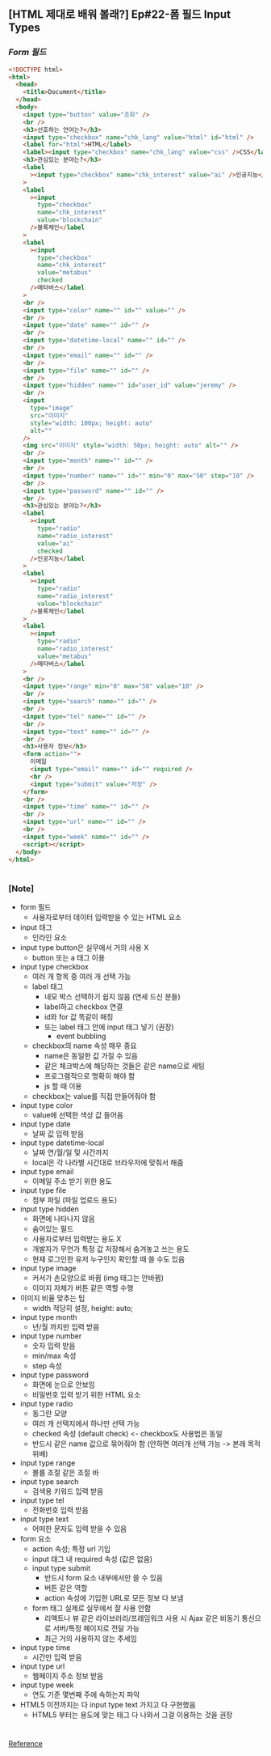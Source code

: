 ## [HTML 제대로 배워 볼래?] Ep#22-폼 필드 Input Types

### _Form 필드_

```html
<!DOCTYPE html>
<html>
  <head>
    <title>Document</title>
  </head>
  <body>
    <input type="button" value="조회" />
    <br />
    <h3>선호하는 언어는?</h3>
    <input type="checkbox" name="chk_lang" value="html" id="html" />
    <label for="html">HTML</label>
    <label><input type="checkbox" name="chk_lang" value="css" />CSS</label>
    <h3>관심있는 분야는?</h3>
    <label
      ><input type="checkbox" name="chk_interest" value="ai" />인공지능</label
    >
    <label
      ><input
        type="checkbox"
        name="chk_interest"
        value="blockchain"
      />블록체인</label
    >
    <label
      ><input
        type="checkbox"
        name="chk_interest"
        value="metabus"
        checked
      />메타버스</label
    >
    <br />
    <input type="color" name="" id="" value="" />
    <br />
    <input type="date" name="" id="" />
    <br />
    <input type="datetime-local" name="" id="" />
    <br />
    <input type="email" name="" id="" />
    <br />
    <input type="file" name="" id="" />
    <br />
    <input type="hidden" name="" id="user_id" value="jeremy" />
    <br />
    <input
      type="image"
      src="이미지"
      style="width: 100px; height: auto"
      alt=""
    />
    <img src="이미지" style="width: 50px; height: auto" alt="" />
    <br />
    <input type="month" name="" id="" />
    <br />
    <input type="number" name="" id="" min="0" max="50" step="10" />
    <br />
    <input type="password" name="" id="" />
    <br />
    <h3>관심있는 분야는?</h3>
    <label
      ><input
        type="radio"
        name="radio_interest"
        value="ai"
        checked
      />인공지능</label
    >
    <label
      ><input
        type="radio"
        name="radio_interest"
        value="blockchain"
      />블록체인</label
    >
    <label
      ><input
        type="radio"
        name="radio_interest"
        value="metabus"
      />메타버스</label
    >
    <br />
    <input type="range" min="0" max="50" value="10" />
    <br />
    <input type="search" name="" id="" />
    <br />
    <input type="tel" name="" id="" />
    <br />
    <input type="text" name="" id="" />
    <br />
    <h3>사용자 정보</h3>
    <form action="">
      이메일
      <input type="email" name="" id="" required />
      <br />
      <input type="submit" value="저장" />
    </form>
    <br />
    <input type="time" name="" id="" />
    <br />
    <input type="url" name="" id="" />
    <br />
    <input type="week" name="" id="" />
    <script></script>
  </body>
</html>
```

#

### [Note]

- form 필드
  - 사용자로부터 데이터 입력받을 수 있는 HTML 요소
- input 태그
  - 인라인 요소
- input type button은 실무에서 거의 사용 X
  - button 또는 a 태그 이용
- input type checkbox
  - 여러 개 항목 중 여러 개 선택 가능
  - label 태그
    - 네모 박스 선택하기 쉽지 않음 (연세 드신 분들)
    - label하고 checkbox 연결
    - id와 for 값 똑같이 매칭
    - 또는 label 태그 안에 input 태그 넣기 (권장)
      - event bubbling
  - checkbox의 name 속성 매우 중요
    - name은 동일한 값 가질 수 있음
    - 같은 체크박스에 해당하는 것들은 같은 name으로 세팅
    - 프로그램적으로 명확히 해야 함
    - js 할 때 이용
  - checkbox는 value를 직접 만들어줘야 함
- input type color
  - value에 선택한 색상 값 들어옴
- input type date
  - 날짜 값 입력 받음
- input type datetime-local
  - 날짜 연/월/일 및 시간까지
  - local은 각 나라별 시간대로 브라우저에 맞춰서 해줌
- input type email
  - 이메일 주소 받기 위한 용도
- input type file
  - 첨부 파일 (파일 업로드 용도)
- input type hidden
  - 화면에 나타나지 않음
  - 숨어있는 필드
  - 사용자로부터 입력받는 용도 X
  - 개발자가 무언가 특정 값 저장해서 숨겨놓고 쓰는 용도
  - 현재 로그인한 유저 누구인지 확인할 때 쓸 수도 있음
- input type image
  - 커서가 손모양으로 바뀜 (img 태그는 안바뀜)
  - 이미지 자체가 버튼 같은 역할 수행
- 이미지 비율 맞추는 팁
  - width 적당히 설정, height: auto;
- input type month
  - 년/월 까지만 입력 받음
- input type number
  - 숫자 입력 받음
  - min/max 속성
  - step 속성
- input type password
  - 화면에 눈으로 안보임
  - 비밀번호 입력 받기 위한 HTML 요소
- input type radio
  - 동그란 모양
  - 여러 개 선택지에서 하나만 선택 가능
  - checked 속성 (default check) <- checkbox도 사용법은 동일
  - 반드시 같은 name 값으로 묶어줘야 함 (안하면 여러개 선택 가능 -> 본래 목적 위배)
- input type range
  - 볼륨 조절 같은 조절 바
- input type search
  - 검색용 키워드 입력 받음
- input type tel
  - 전화번호 입력 받음
- input type text
  - 어떠한 문자도 입력 받을 수 있음
- form 요소
  - action 속성; 특정 url 기입
  - input 태그 내 required 속성 (값은 없음)
  - input type submit
    - 반드시 form 요소 내부에서만 쓸 수 있음
    - 버튼 같은 역할
    - action 속성에 기입한 URL로 모든 정보 다 보냄
  - form 태그 실제로 실무에서 잘 사용 안함
    - 리액트나 뷰 같은 라이브러리/프레임워크 사용 시 Ajax 같은 비동기 통신으로 서버/특정 페이지로 전달 가능
    - 최근 거의 사용하지 않는 추세임
- input type time
  - 시간만 입력 받음
- input type url
  - 웹페이지 주소 정보 받음
- input type week
  - 연도 기준 몇번째 주에 속하는지 파악
- HTML5 이전까지는 다 input type text 가지고 다 구현했음
  - HTML5 부터는 용도에 맞는 태그 다 나와서 그걸 이용하는 것을 권장

#

[Reference](https://www.youtube.com/watch?v=Ol2TzDqnMcY&list=PLqbWuGdVBJd02AYG7pILD8PFDo_kiT9gW&index=22)
